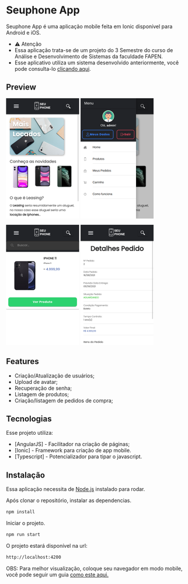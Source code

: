 # Seuphone App

Seuphone App é uma aplicação mobile feita em Ionic disponível para Android e iOS.

- ⚠️ Atenção
- Essa aplicação trata-se de um projeto do 3 Semestre do curso de Análise e Desenvolvimento de Sistemas da faculdade FAPEN.
- Esse aplicativo utiliza um sistema desenvolvido anteriormente, você pode consulta-lo [clicando aqui](https://github.com/emersonmelomartins/fapen-seuphone).

##  Preview
<p align="left">
  <img src="./readme_assets/1.png" width=200 />
  <img src="./readme_assets/2.png" width=200  />
</p>
<p align="left">
  <img src="./readme_assets/3.png" width=200  />
  <img src="./readme_assets/4.png" width=200  />
</p>

## Features

- Criação/Atualização de usuários;
- Upload de avatar;
- Recuperação de senha;
- Listagem de produtos;
- Criação/listagem de pedidos de compra;

## Tecnologias

Esse projeto utiliza:

- [AngularJS] - Facilitador na criação de páginas;
- [Ionic] - Framework para criação de app mobile.
- [Typescript] - Potencializador para tipar o javascript.

## Instalação

Essa aplicação necessita de [Node.js](https://nodejs.org/) instalado para rodar.

Após clonar o repositório, instalar as dependencias.
```sh
npm install
```

Iniciar o projeto.
```sh
npm run start
```

O projeto estará disponível na url:
```sh
http://localhost:4200
```

OBS: Para melhor visualização, coloque seu navegador em modo mobile, você pode seguir um guia [como este aqui.](https://www.techtudo.com.br/dicas-e-tutoriais/noticia/2015/03/como-acessar-versao-para-celular-de-um-site-usando-o-chrome-no-pc.html)
